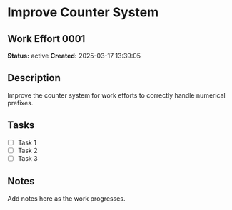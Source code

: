 # Improve Counter System

## Work Effort 0001

**Status:** active
**Created:** 2025-03-17 13:39:05

## Description

Improve the counter system for work efforts to correctly handle numerical prefixes.

## Tasks

- [ ] Task 1
- [ ] Task 2
- [ ] Task 3

## Notes

Add notes here as the work progresses.

